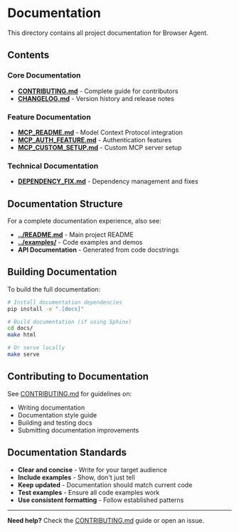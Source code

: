 # Documentation

This directory contains all project documentation for Browser Agent.

## Contents

### Core Documentation
- **[CONTRIBUTING.md](CONTRIBUTING.md)** - Complete guide for contributors
- **[CHANGELOG.md](CHANGELOG.md)** - Version history and release notes

### Feature Documentation
- **[MCP_README.md](MCP_README.md)** - Model Context Protocol integration
- **[MCP_AUTH_FEATURE.md](MCP_AUTH_FEATURE.md)** - Authentication features
- **[MCP_CUSTOM_SETUP.md](MCP_CUSTOM_SETUP.md)** - Custom MCP server setup

### Technical Documentation
- **[DEPENDENCY_FIX.md](DEPENDENCY_FIX.md)** - Dependency management and fixes

## Documentation Structure

For a complete documentation experience, also see:

- **[../README.md](../README.md)** - Main project README
- **[../examples/](../examples/)** - Code examples and demos
- **API Documentation** - Generated from code docstrings

## Building Documentation

To build the full documentation:

```bash
# Install documentation dependencies
pip install -e ".[docs]"

# Build documentation (if using Sphinx)
cd docs/
make html

# Or serve locally
make serve
```

## Contributing to Documentation

See [CONTRIBUTING.md](CONTRIBUTING.md) for guidelines on:

- Writing documentation
- Documentation style guide
- Building and testing docs
- Submitting documentation improvements

## Documentation Standards

- **Clear and concise** - Write for your target audience
- **Include examples** - Show, don't just tell
- **Keep updated** - Documentation should match current code
- **Test examples** - Ensure all code examples work
- **Use consistent formatting** - Follow established patterns

---

**Need help?** Check the [CONTRIBUTING.md](CONTRIBUTING.md) guide or open an issue.